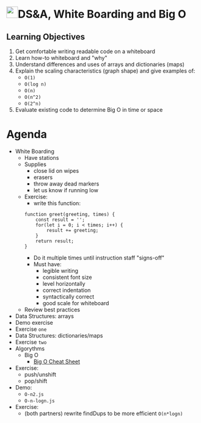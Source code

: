 <img src="https://cloud.githubusercontent.com/assets/478864/22186847/68223ce6-e0b1-11e6-8a62-0e3edc96725e.png" width=30>DS&A, White Boarding and Big O
===

## Learning Objectives

1. Get comfortable writing readable code on a whiteboard
1. Learn how-to whiteboard and "why"
1. Understand differences and uses of arrays and dictionaries (maps)
1. Explain the scaling characteristics (graph shape) and give examples of: 
    * `O(1)`
    * `O(log n)`
    * `O(n)`
    * `O(n^2)`
    * `O(2^n)` 
1. Evaluate existing code to determine Big O in time or space


# Agenda

* White Boarding
    * Have stations
    * Supplies
        * close lid on wipes
        * erasers
        * throw away dead markers
        * let us know if running low
    * Exercise:
        * write this function:
        ```
        function greet(greeting, times) {
            const result = '';
            for(let i = 0; i < times; i++) {
                result += greeting;
            }
            return result;
        }
        ```
		* Do it multiple times until instruction staff "signs-off"
		* Must have:
			* legible writing
            * consistent font size
            * level horizontally
			* correct indentation
            * syntactically correct
			* good scale for whiteboard
    * Review best practices
* Data Structures: arrays
* Demo exercise
* Exercise `one`
* Data Structures: dictionaries/maps
* Exercise `two`
* Algorythms
    * Big O
        * [Big O Cheat Sheet](http://bigocheatsheet.com/)
* Exercise:
    * push/unshift
    * pop/shift
* Demo:
    * `O-n2.js`
    * `O-n-logn.js`
* Exercise:
    * (both partners) rewrite findDups to be more efficient `O(n*logn)`
